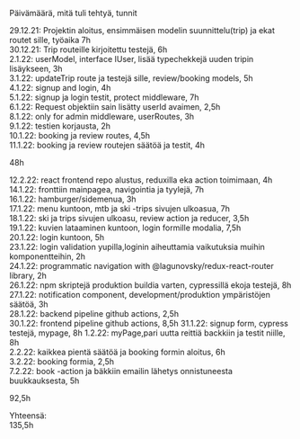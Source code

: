 Päivämäärä, mitä tuli tehtyä, tunnit

29.12.21: Projektin aloitus, ensimmäisen modelin suunnittelu(trip) ja ekat routet sille, työaika 7h  
30.12.21: Trip routeille kirjoitettu testejä, 6h  
2.1.22: userModel, interface IUser, lisää typechekkejä uuden tripin lisäykseen, 3h  
3.1.22: updateTrip route ja testejä sille, review/booking models, 5h  
4.1.22: signup and login, 4h  
5.1.22: signup ja login testit, protect middleware, 7h  
6.1.22: Request objektiin sain lisätty userId avaimen, 2,5h  
8.1.22: only for admin middleware, userRoutes, 3h  
9.1.22: testien korjausta, 2h  
10.1.22: booking ja review routes, 4,5h  
11.1.22: booking ja review routejen säätöä ja testit, 4h

48h

12.2.22: react frontend repo alustus, reduxilla eka action toimimaan, 4h  
14.1.22: fronttiin mainpagea, navigointia ja tyylejä, 7h  
16.1.22: hamburger/sidemenua, 3h  
17.1.22: menu kuntoon, mtb ja ski -trips sivujen ulkoasua, 7h  
18.1.22: ski ja trips sivujen ulkoasu, review action ja reducer, 3,5h  
19.1.22: kuvien lataaminen kuntoon, login formille modalia, 7,5h  
20.1.22: login kuntoon, 5h  
23.1.22: login validation yupilla,loginin aiheuttamia vaikutuksia muihin komponentteihin, 2h  
24.1.22: programmatic navigation with @lagunovsky/redux-react-router library, 2h  
26.1.22: npm skriptejä produktion buildia varten, cypressillä ekoja testejä, 8h  
27.1.22: notification component, development/produktion ympäristöjen säätöä, 3h  
28.1.22: backend pipeline github actions, 2,5h  
30.1.22: frontend pipeline github actions, 8,5h
31.1.22: signup form, cypress testejä, mypage, 8h
1.2.22: myPage,pari uutta reittiä backkiin ja testit niille, 8h  
2.2.22: kaikkea pientä säätöä ja booking formin aloitus, 6h  
3.2.22: booking formia, 2,5h  
7.2.22: book -action ja bäkkiin emailin lähetys onnistuneesta buukkauksesta, 5h

92,5h

Yhteensä:  
135,5h
